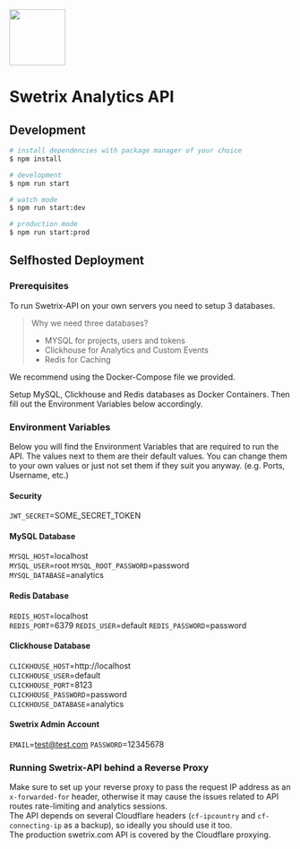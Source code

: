<img src="https://swetrix.com/assets/logo_blue.svg" alt="" height="100" />

# Swetrix Analytics API

## Development

```bash
# install dependencies with package manager of your choice
$ npm install

# development
$ npm run start

# watch mode
$ npm run start:dev

# production mode
$ npm run start:prod
```

## Selfhosted Deployment

### Prerequisites

To run Swetrix-API on your own servers you need to setup 3 databases.

> Why we need three databases?
>
> - MYSQL for projects, users and tokens
> - Clickhouse for Analytics and Custom Events
> - Redis for Caching

We recommend using the Docker-Compose file we provided.

Setup MySQL, Clickhouse and Redis databases as Docker Containers.
Then fill out the Environment Variables below accordingly.

### Environment Variables

Below you will find the Environment Variables that are required to run the API. The values next to them are their default values. You can change them to your own values or just not set them if they suit you anyway. (e.g. Ports, Username, etc.)

#### Security

`JWT_SECRET`=SOME_SECRET_TOKEN

#### MySQL Database

`MYSQL_HOST`=localhost  
`MYSQL_USER`=root
`MYSQL_ROOT_PASSWORD`=password  
`MYSQL_DATABASE`=analytics

#### Redis Database

`REDIS_HOST`=localhost  
`REDIS_PORT`=6379
`REDIS_USER`=default
`REDIS_PASSWORD`=password

#### Clickhouse Database

`CLICKHOUSE_HOST`=http://localhost  
`CLICKHOUSE_USER`=default  
`CLICKHOUSE_PORT`=8123  
`CLICKHOUSE_PASSWORD`=password  
`CLICKHOUSE_DATABASE`=analytics

#### Swetrix Admin Account

`EMAIL`=test@test.com
`PASSWORD`=12345678

### Running Swetrix-API behind a Reverse Proxy

Make sure to set up your reverse proxy to pass the request IP address as an `x-forwarded-for` header, otherwise it may cause the issues related to API routes rate-limiting and analytics sessions.  
The API depends on several Cloudflare headers (`cf-ipcountry` and `cf-connecting-ip` as a backup), so ideally you should use it too.  
The production swetrix.com API is covered by the Cloudflare proxying.
